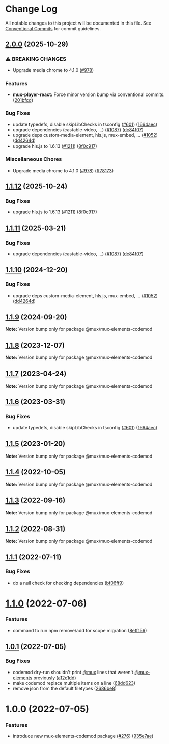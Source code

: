 # Change Log

All notable changes to this project will be documented in this file.
See [Conventional Commits](https://conventionalcommits.org) for commit guidelines.

## [2.0.0](https://github.com/ronalduQualabs/elements/compare/@mux/mux-elements-codemod@1.1.12...@mux/mux-elements-codemod@2.0.0) (2025-10-29)


### ⚠ BREAKING CHANGES

* Upgrade media chrome to 4.1.0 ([#978](https://github.com/ronalduQualabs/elements/issues/978))

### Features

* **mux-player-react:** Force minor version bump via conventional commits. ([201bfcd](https://github.com/ronalduQualabs/elements/commit/201bfcd2a4137b2c409d1ce5fb3b32576a99ba31))


### Bug Fixes

* update typedefs, disable skipLibChecks in tsconfig ([#601](https://github.com/ronalduQualabs/elements/issues/601)) ([1664aec](https://github.com/ronalduQualabs/elements/commit/1664aec20e4cf4a59779848b298d4504eef24080))
* upgrade dependencies (castable-video, ...) ([#1087](https://github.com/ronalduQualabs/elements/issues/1087)) ([dc84f07](https://github.com/ronalduQualabs/elements/commit/dc84f07109565dc7ee29d691a0fc941c6854f762))
* upgrade deps custom-media-element, hls.js, mux-embed, ... ([#1052](https://github.com/ronalduQualabs/elements/issues/1052)) ([dd4264d](https://github.com/ronalduQualabs/elements/commit/dd4264d51671989a29c037e912a128056acea5f8))
* upgrade hls.js to 1.6.13 ([#1211](https://github.com/ronalduQualabs/elements/issues/1211)) ([8f0c917](https://github.com/ronalduQualabs/elements/commit/8f0c917269391d901692f0bdd7156b965f0582d6))


### Miscellaneous Chores

* Upgrade media chrome to 4.1.0 ([#978](https://github.com/ronalduQualabs/elements/issues/978)) ([ff78173](https://github.com/ronalduQualabs/elements/commit/ff781732c86719de2ea7e54987c75178ac42bbd6))

## [1.1.12](https://github.com/muxinc/elements/compare/@mux/mux-elements-codemod@1.1.11...@mux/mux-elements-codemod@1.1.12) (2025-10-24)


### Bug Fixes

* upgrade hls.js to 1.6.13 ([#1211](https://github.com/muxinc/elements/issues/1211)) ([8f0c917](https://github.com/muxinc/elements/commit/8f0c917269391d901692f0bdd7156b965f0582d6))

## [1.1.11](https://github.com/muxinc/elements/compare/@mux/mux-elements-codemod@1.1.10...@mux/mux-elements-codemod@1.1.11) (2025-03-21)


### Bug Fixes

* upgrade dependencies (castable-video, ...) ([#1087](https://github.com/muxinc/elements/issues/1087)) ([dc84f07](https://github.com/muxinc/elements/commit/dc84f07109565dc7ee29d691a0fc941c6854f762))

## [1.1.10](https://github.com/muxinc/elements/compare/@mux/mux-elements-codemod@1.1.9...@mux/mux-elements-codemod@1.1.10) (2024-12-20)


### Bug Fixes

* upgrade deps custom-media-element, hls.js, mux-embed, ... ([#1052](https://github.com/muxinc/elements/issues/1052)) ([dd4264d](https://github.com/muxinc/elements/commit/dd4264d51671989a29c037e912a128056acea5f8))

## [1.1.9](https://github.com/muxinc/elements/compare/@mux/mux-elements-codemod@1.1.8...@mux/mux-elements-codemod@1.1.9) (2024-09-20)

**Note:** Version bump only for package @mux/mux-elements-codemod





## [1.1.8](https://github.com/muxinc/elements/compare/@mux/mux-elements-codemod@1.1.7...@mux/mux-elements-codemod@1.1.8) (2023-12-07)

**Note:** Version bump only for package @mux/mux-elements-codemod





## [1.1.7](https://github.com/muxinc/elements/compare/@mux/mux-elements-codemod@1.1.6...@mux/mux-elements-codemod@1.1.7) (2023-04-24)

**Note:** Version bump only for package @mux/mux-elements-codemod





## [1.1.6](https://github.com/muxinc/elements/compare/@mux/mux-elements-codemod@1.1.5...@mux/mux-elements-codemod@1.1.6) (2023-03-31)


### Bug Fixes

* update typedefs, disable skipLibChecks in tsconfig ([#601](https://github.com/muxinc/elements/issues/601)) ([1664aec](https://github.com/muxinc/elements/commit/1664aec20e4cf4a59779848b298d4504eef24080))





## [1.1.5](https://github.com/muxinc/elements/compare/@mux/mux-elements-codemod@1.1.4...@mux/mux-elements-codemod@1.1.5) (2023-01-20)

**Note:** Version bump only for package @mux/mux-elements-codemod





## [1.1.4](https://github.com/muxinc/elements/compare/@mux/mux-elements-codemod@1.1.3...@mux/mux-elements-codemod@1.1.4) (2022-10-05)

**Note:** Version bump only for package @mux/mux-elements-codemod

## [1.1.3](https://github.com/muxinc/elements/compare/@mux/mux-elements-codemod@1.1.2...@mux/mux-elements-codemod@1.1.3) (2022-09-16)

**Note:** Version bump only for package @mux/mux-elements-codemod

## [1.1.2](https://github.com/muxinc/elements/compare/@mux/mux-elements-codemod@1.1.1...@mux/mux-elements-codemod@1.1.2) (2022-08-31)

**Note:** Version bump only for package @mux/mux-elements-codemod

## [1.1.1](https://github.com/muxinc/elements/compare/@mux/mux-elements-codemod@1.1.0...@mux/mux-elements-codemod@1.1.1) (2022-07-11)

### Bug Fixes

- do a null check for checking dependencies ([bf06ff9](https://github.com/muxinc/elements/commit/bf06ff9dae2727302d7ba7775fdab5decf214f65))

# [1.1.0](https://github.com/muxinc/elements/compare/@mux/mux-elements-codemod@1.0.1...@mux/mux-elements-codemod@1.1.0) (2022-07-06)

### Features

- command to run npm remove/add for scope migration ([8eff156](https://github.com/muxinc/elements/commit/8eff156dc8797191ba491767068258a0f750ef70))

## [1.0.1](https://github.com/muxinc/elements/compare/@mux/mux-elements-codemod@1.0.0...@mux/mux-elements-codemod@1.0.1) (2022-07-05)

### Bug Fixes

- codemod dry-run shouldn't print [@mux](https://github.com/mux) lines that weren't [@mux-elements](https://github.com/mux-elements) previously ([a12e1dd](https://github.com/muxinc/elements/commit/a12e1dd268bd2437eb1d63e6963c7df673d668b9))
- make codemod replace multiple items on a line ([68dd623](https://github.com/muxinc/elements/commit/68dd6238b88a72bde4bd6d11c034d99a1c33bbc8))
- remove json from the default filetypes ([2686be8](https://github.com/muxinc/elements/commit/2686be8e584070fb6d07d9d278293bb0bf47b0e8))

# 1.0.0 (2022-07-05)

### Features

- introduce new mux-elements-codemod package ([#276](https://github.com/muxinc/elements/issues/276)) ([935e7ae](https://github.com/muxinc/elements/commit/935e7aecbca0892c199674555131751cc1eab117))
